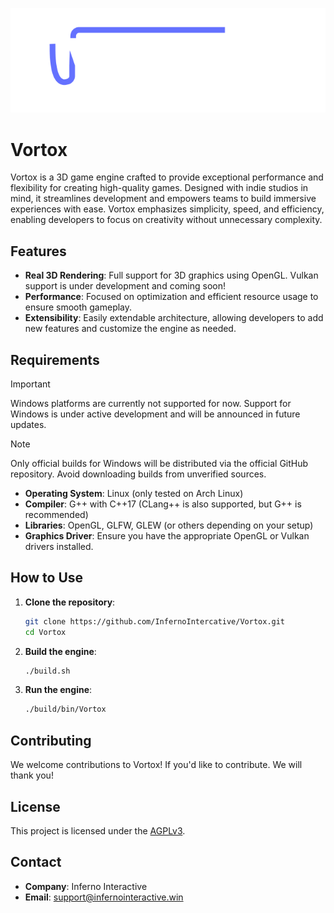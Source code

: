 ![Vortox Logo](logo/default.png)

# Vortox

Vortox is a 3D game engine crafted to provide exceptional performance and flexibility for creating high-quality games. Designed with indie studios in mind, it streamlines development and empowers teams to build immersive experiences with ease. Vortox emphasizes simplicity, speed, and efficiency, enabling developers to focus on creativity without unnecessary complexity.

## Features

- **Real 3D Rendering**: Full support for 3D graphics using OpenGL. Vulkan support is under development and coming soon!
- **Performance**: Focused on optimization and efficient resource usage to ensure smooth gameplay.
- **Extensibility**: Easily extendable architecture, allowing developers to add new features and customize the engine as needed.

## Requirements

> [!IMPORTANT]
> Windows platforms are currently not supported for now. Support for Windows is under active development and will be announced in future updates.

> [!NOTE]
> Only official builds for Windows will be distributed via the official GitHub repository. Avoid downloading builds from unverified sources.

- **Operating System**: Linux (only tested on Arch Linux)
- **Compiler**: G++ with C++17 (CLang++ is also supported, but G++ is recommended)
- **Libraries**: OpenGL, GLFW, GLEW (or others depending on your setup)
- **Graphics Driver**: Ensure you have the appropriate OpenGL or Vulkan drivers installed.

## How to Use

1. **Clone the repository**:
   ```bash
   git clone https://github.com/InfernoIntercative/Vortox.git
   cd Vortox
   ```

2. **Build the engine**:
   ```bash
   ./build.sh
   ```

3. **Run the engine**:
   ```bash
   ./build/bin/Vortox
   ```

## Contributing

We welcome contributions to Vortox! If you'd like to contribute. We will thank you!

## License

This project is licensed under the [AGPLv3](LICENSE).

## Contact

- **Company**: Inferno Interactive
- **Email**: [support@infernointeractive.win](mailto:support@infernointeractive.win)
